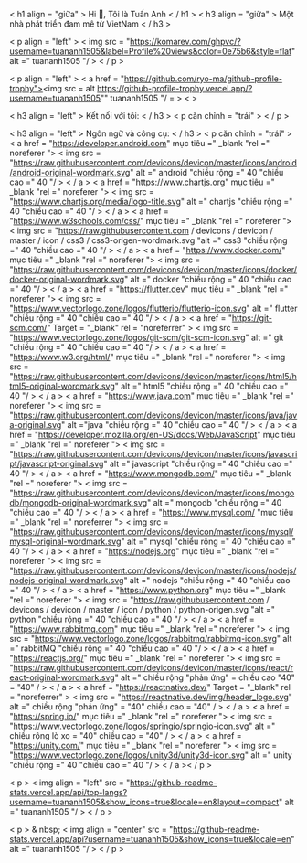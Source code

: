 < h1 align = "giữa" > Hi 👋, Tôi là Tuấn Anh < / h1 >
< h3 align = "giữa" > Một nhà phát triển đam mê từ VietNam < / h3 >

< p align = "left" > < img src = "https://komarev.com/ghpvc/?username=tuananh1505&label=Profile%20views&color=0e75b6&style=flat" alt =" tuananh1505 "/ > < / p >

< p align = "left" > < a href = "https://github.com/ryo-ma/github-profile-trophy"><img src = alt https://github-profile-trophy.vercel.app/?username=tuananh1505"" tuananh1505 "/ = > < >

< h3 align = "left" > Kết nối với tôi: < / h3 >
< p căn chỉnh = "trái" >
< / p >

< h3 align = "left" > Ngôn ngữ và công cụ: < / h3 >
< p căn chỉnh = "trái" > < a href = "https://developer.android.com" mục tiêu =" _blank "rel =" noreferer "> < img src = "https://raw.githubusercontent.com/devicons/devicon/master/icons/android/android-original-wordmark.svg" alt =" android "chiều rộng =" 40 "chiều cao =" 40 "/ > < / a > < a href = "https://www.chartjs.org" mục tiêu =" _blank "rel =" noreferer "> < img src = "https://www.chartjs.org/media/logo-title.svg" alt =" chartjs "chiều rộng =" 40 "chiều cao =" 40 "/ > < / a > < a href = "https://www.w3schools.com/css/" mục tiêu =" _blank "rel =" noreferer "> < img src = "https://raw.githubusercontent.com / devicons / devicon / master / icon / css3 / css3-origen-wordmark.svg "alt =" css3 "chiều rộng =" 40 "chiều cao =" 40 "/ > < / a > < a href = "https://www.docker.com/" mục tiêu =" _blank "rel =" noreferer "> < img src = "https://raw.githubusercontent.com/devicons/devicon/master/icons/docker/docker-original-wordmark.svg" alt =" docker "chiều rộng =" 40 "chiều cao =" 40 "/ > < / a > < a href = "https://flutter.dev" mục tiêu =" _blank "rel =" noreferer "> < img src = "https://www.vectorlogo.zone/logos/flutterio/flutterio-icon.svg" alt =" flutter "chiều rộng =" 40 "chiều cao =" 40 "/ > < / a > < a href = "https://git-scm.com/" Target = "_blank" rel = "noreferrer" > < img src = "https://www.vectorlogo.zone/logos/git-scm/git-scm-icon.svg" alt =" git "chiều rộng =" 40 "chiều cao =" 40 "/ > < / a > < a href = "https://www.w3.org/html/" mục tiêu =" _blank "rel =" noreferer "> < img src = "https://raw.githubusercontent.com/devicons/devicon/master/icons/html5/html5-original-wordmark.svg" alt =" html5 "chiều rộng =" 40 "chiều cao =" 40 "/ > < / a > < a href = "https://www.java.com" mục tiêu =" _blank "rel =" noreferer "> < img src = "https://raw.githubusercontent.com/devicons/devicon/master/icons/java/java-original.svg" alt ="java "chiều rộng =" 40 "chiều cao =" 40 "/ > < / a > < a href = "https://developer.mozilla.org/en-US/docs/Web/JavaScript" mục tiêu =" _blank "rel =" noreferer "> < img src = "https://raw.githubusercontent.com/devicons/devicon/master/icons/javascript/javascript-original.svg" alt =" javascript "chiều rộng =" 40 "chiều cao =" 40 "/ > < / a > < a href = "https://www.mongodb.com/" mục tiêu =" _blank "rel =" noreferer "> < img src = "https://raw.githubusercontent.com/devicons/devicon/master/icons/mongodb/mongodb-original-wordmark.svg" alt =" mongodb "chiều rộng =" 40 "chiều cao =" 40 "/ > < / a > < a href = "https://www.mysql.com/ "mục tiêu =" _blank "rel =" noreferrer "> < img src = "https://raw.githubusercontent.com/devicons/devicon/master/icons/mysql/mysql-original-wordmark.svg" alt =" mysql "chiều rộng =" 40 "chiều cao =" 40 "/ > < / a > < a href = "https://nodejs.org" mục tiêu =" _blank "rel =" noreferer "> < img src = "https://raw.githubusercontent.com/devicons/devicon/master/icons/nodejs/nodejs-original-wordmark.svg" alt =" nodejs "chiều rộng =" 40 "chiều cao =" 40 "/ > < / a > < a href = "https://www.python.org" mục tiêu =" _blank "rel =" noreferer "> < img src = "https://raw.githubusercontent.com / devicons / devicon / master / icon / python / python-origen.svg "alt =" python "chiều rộng =" 40 "chiều cao =" 40 "/ > < / a > < a href = "https://www.rabbitmq.com" mục tiêu =" _blank "rel =" noreferer "> < img src = "https://www.vectorlogo.zone/logos/rabbitmq/rabbitmq-icon.svg" alt =" rabbitMQ "chiều rộng =" 40 "chiều cao =" 40 "/ > < / a > < a href = "https://reactjs.org/" mục tiêu =" _blank "rel =" noreferer "> < img src = "https://raw.githubusercontent.com/devicons/devicon/master/icons/react/react-original-wordmark.svg" alt =" chiều rộng "phản ứng" = chiều cao "40" = "40" / > < / a > < a href = "https://reactnative.dev/" Target = "_blank" rel = "noreferrer" > < img src = "https://reactnative.dev/img/header_logo.svg" alt =" chiều rộng "phản ứng" = "40" chiều cao = "40" / > < / a > < a href = "https://spring.io/" mục tiêu =" _blank "rel =" noreferer "> < img src = "https://www.vectorlogo.zone/logos/springio/springio-icon.svg" alt =" chiều rộng lò xo = "40" chiều cao = "40" / > < / a > < a href = "https://unity.com/" mục tiêu =" _blank "rel =" noreferer "> < img src = "https://www.vectorlogo.zone/logos/unity3d/unity3d-icon.svg" alt =" unity "chiều rộng =" 40 "chiều cao =" 40 "/ > < / a >< / p >

< p > < img align = "left" src = "https://github-readme-stats.vercel.app/api/top-langs?username=tuananh1505&show_icons=true&locale=en&layout=compact" alt =" tuananh1505 "/ > < / p >

< p > & nbsp; < img align = "center" src = "https://github-readme-stats.vercel.app/api?username=tuananh1505&show_icons=true&locale=en" alt =" tuananh1505 "/ > < / p >

